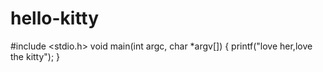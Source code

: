 # hello-kitty
#include <stdio.h>
void main(int argc, char *argv[])
{
  printf("love her,love the kitty");
}
